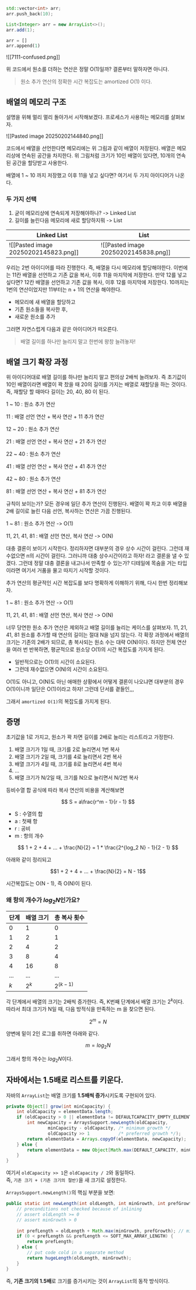 ```cpp
std::vector<int> arr;  
arr.push_back(10);
```

```java
List<Integer> arr = new ArrayList<>();
arr.add(1);
```

```python
arr = []
arr.append(1)
```
  
![[7111-confused.png]]

위 코드에서 원소를 더하는 연산은 정말 O(1)일까? 결론부터 말하자면 아니다. 

> 원소 추가 연산의 정확한 시간 복잡도는 amortized O(1) 이다.

## 배열의 메모리 구조
설명을 위해 멀리 멀리 돌아가서 시작해보겠다. 프로세스가 사용하는 메모리를 살펴보자. 

![[Pasted image 20250202144840.png]]

코드에서 배열을 선언한다면 메모리에는 위 그림과 같이 배열이 저장된다. 배열은 메모리상에 연속된 공간을 차지한다. 위 그림처럼 크기가 10인 배열이 있다면, 10개의 연속된 공간을 할당받고 사용한다.

배열에 1 ~ 10 까지 저장했고 이후 11을 넣고 싶다면? 여기서 두 가지 아이디어가 나온다.

### 두 가지 선택
1. 굳이 메모리상에 연속되게 저장해야하나? -> Linked List
2. 길이를 늘린다음 메모리에 새로 할당하지뭐 -> List

|Linked List | List|
|---|---|
|![[Pasted image 20250202145823.png]]|![[Pasted image 20250202145838.png]] |

우리는 2번 아이디어를 따라 진행한다. 즉, 배열을 다시 메모리에 할당해야한다. 이번에는 11칸 배열을 선언하고 기존 값을 복사, 이후 11을 마지막에 저장한다. 만약 12를 넣고 싶다면? 12칸 배열을 선언하고 기존 값을 복사, 이후 12를 마지막에 저장한다. 10까지는 1번의 연산이었지만 11부터는 n + 1의 연산을 해야한다. 

- 메모리에 새 배열을 할당하고
- 기존 원소들을 복사한 후,
- 새로운 원소를 추가

그러면 자연스럽게 다음과 같은 아이디어가 떠오른다.

> 배열 길이를 하나만 늘리지 말고 한번에 왕창 늘려놓자!

## 배열 크기 확장 과정

위 아이디어대로 배열 길이를 하나만 늘리지 말고 편의상 2배씩 늘려보자. 즉 초기값이 10인 배열이라면 배열이 꽉 찼을 때 20의 길이를 가지는 배열로 재할당을 하는 것이다. 즉, 재할당 할 때마다 길이는 20, 40, 80 이 된다.

1 ~ 10 :  원소 추가 연산

11 : 배열 선언 연산 + 복사 연산 + 11 추가 연산

12 ~ 20 : 원소 추가 연산

21 : 배열 선언 연산 + 복사 연산 + 21 추가 연산

22 ~ 40 : 원소 추가 연산

41 : 배열 선언 연산 + 복사 연산 + 41 추가 연산

42 ~ 80 : 원소 추가 연산

81 : 배열 선언 연산 + 복사 연산 + 81 추가 연산

규칙이 보이는가? 모든 경우에 일단 추가 연산이 진행된다. 배열이 꽉 차고 이후 배열을 2배 길이로 늘린 다음 선언, 복사하는 연산은 가끔 진행된다.

1 ~ 81 : 원소 추가 연산 -> O(1)

11, 21, 41, 81 : 배열 선언 연산, 복사 연산 -> O(N)

대충 결론이 보이기 시작한다. 정리하자면 대부분의 경우 상수 시간이 걸린다. 그런데 재수없으면 n의 시간이 걸린다. 그러니까 대충 상수시간이라고 하자! 라고 결론을 낼 수 있겠다. 그런데 정말 대충 결론을 내고나서 만족할 수 있는가? 디테일에 목숨을 거는 타입이라면 여기서 거품을 물고 따지기 시작할 것이다.

추가 연산의 평균적인 시간 복잡도를 보다 명확하게 이해하기 위해, 다시 한번 정리해보자.

1 ~ 81 : 원소 추가 연산 -> O(1)

11, 21, 41, 81 : 배열 선언 연산, 복사 연산 -> O(N)

너무 당연한 원소 추가 연산은 제외하고 배열 길이를 늘리는 케이스를 살펴보자. 11, 21, 41, 81 원소를 추가할 때 연산의 길이는 절대 N을 넘지 않는다. 각 확장 과정에서 배열의 크기는 기존의 2배가 되므로, 총 복사되는 원소 수는 대략 O(N)이다. 하지만 전체 연산을 여러 번 반복하면, 평균적으로 원소당 O(1)의 시간 복잡도를 가지게 된다.

- 일반적으로는 O(1)의 시간이 소요된다.
- 그런데 재수없으면 O(N)의 시간이 소요된다.

O(1)도 아니고, O(N)도 아닌 애매한 상황에서 어떻게 결론이 나오냐면 대부분의 경우 O(1)이니까 일단은 O(1)이라고 하자! 그런데 단서를 곁들인,,,

그래서 `amortized O(1)`의 복잡도를 가지게 된다.

## 증명
초기값을 1로 가지고, 원소가 꽉 차면 길이를 2배로 늘리는 리스트라고 가정한다.

1. 배열 크기가 1일 때, 크기를 2로 늘리면서 1번 복사
2. 배열 크기가 2일 때, 크기를 4로 늘리면서 2번 복사
3. 배열 크기가 4일 때, 크기를 8로 늘리면서 4번 복사
4. ...
5. 배열 크기가 N/2일 때, 크기를 N으로 늘리면서 N/2번 복사

등비수열 합 공식에 따라 복사 연산의 비용을 계산해보면

$$ S = a\frac{r^m - 1}{r - 1} $$
- S : 수열의 합
- a : 첫째 항
- r : 공비
- m : 항의 개수

$$ 1 + 2 + 4 + ... + \frac{N}{2} = 1 * \frac{2^{log_2 N} - 1}{2 - 1} $$

아래와 같이 정리되고

$$1 + 2 + 4 + ... + \frac{N}{2} = N - 1$$

시간복잡도는 O(N - 1), 즉 O(N)이 된다.

### 왜 항의 개수가 $log_2 N$인가요?
|단계|배열 크기|총 복사 횟수
|---|---|---|
|0|1|0|
|1|2|1|
|2|4|2|
|3|8|4|
|4|16|8|
|...|...|...|
|$k$|$2^k$|$2^(k - 1)$|

각 단계에서 배열의 크기는 2배씩 증가한다. 즉, K번째 단계에서 배열 크기는 $2^k$이다. 따라서 최대 크기가 N일 때, 다음 방적식을 만족하는 m 을 찾으면 된다.

$$2^m = N$$

양변에 밑이 2인 로그를 취하면 아래와 같다.

$$m = log_2 N$$

그래서 항의 개수는  $log_2 N$이다.

## 자바에서는 1.5배로 리스트를 키운다.
자바의 `ArrayList`는 배열 크기를 **1.5배씩 증가**시키도록 구현되어 있다.
```java
private Object[] grow(int minCapacity) {  
    int oldCapacity = elementData.length;  
    if (oldCapacity > 0 || elementData != DEFAULTCAPACITY_EMPTY_ELEMENTDATA) {  
        int newCapacity = ArraysSupport.newLength(oldCapacity,  
                minCapacity - oldCapacity, /* minimum growth */  
                oldCapacity >> 1           /* preferred growth */);  
        return elementData = Arrays.copyOf(elementData, newCapacity);  
    } else {  
        return elementData = new Object[Math.max(DEFAULT_CAPACITY, minCapacity)];  
    }  
}
```

여기서 `oldCapacity >> 1`은 `oldCapacity / 2`와 동일하다.  
즉, `기존 크기 + (기존 크기의 절반)`을 새 크기로 설정한다.

`ArraysSupport.newLength()`의 핵심 부분을 보면:

```java
public static int newLength(int oldLength, int minGrowth, int prefGrowth) {  
    // preconditions not checked because of inlining  
    // assert oldLength >= 0  
    // assert minGrowth > 0  
  
    int prefLength = oldLength + Math.max(minGrowth, prefGrowth); // might overflow  
    if (0 < prefLength && prefLength <= SOFT_MAX_ARRAY_LENGTH) {  
        return prefLength;  
    } else {  
        // put code cold in a separate method  
        return hugeLength(oldLength, minGrowth);  
    }  
}
```

즉, **기존 크기의 1.5배**로 크기를 증가시키는 것이 `ArrayList`의 동작 방식이다.